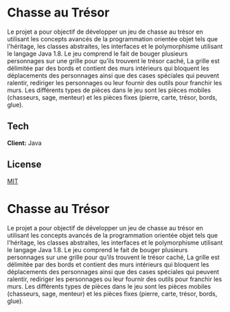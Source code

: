 
# Chasse au Trésor

Le projet a pour objectif de développer un jeu de chasse au trésor en utilisant les concepts avancés de la programmation orientée objet tels que l'héritage, les classes abstraites, les interfaces et le polymorphisme utilisant le langage Java 1.8.
Le jeu comprend le fait de bouger plusieurs personnages sur une grille pour qu’ils trouvent le trésor caché, La grille est délimitée par des bords et contient des murs intérieurs qui bloquent les déplacements des personnages ainsi que des cases spéciales qui peuvent ralentir, rediriger les personnages ou leur fournir des outils pour franchir les murs.
Les différents types de pièces dans le jeu sont les pièces mobiles (chasseurs, sage, menteur) et les pièces fixes (pierre, carte, trésor, bords, glue).



## Tech

**Client:** Java


## License

[MIT](https://choosealicense.com/licenses/mit/)


# Chasse au Trésor

Le projet a pour objectif de développer un jeu de chasse au trésor en utilisant les concepts avancés de la programmation orientée objet tels que l'héritage, les classes abstraites, les interfaces et le polymorphisme utilisant le langage Java 1.8.
Le jeu comprend le fait de bouger plusieurs personnages sur une grille pour qu’ils trouvent le trésor caché, La grille est délimitée par des bords et contient des murs intérieurs qui bloquent les déplacements des personnages ainsi que des cases spéciales qui peuvent ralentir, rediriger les personnages ou leur fournir des outils pour franchir les murs.
Les différents types de pièces dans le jeu sont les pièces mobiles (chasseurs, sage, menteur) et les pièces fixes (pierre, carte, trésor, bords, glue).


